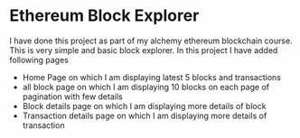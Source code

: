 # Ethereum Block Explorer

I have done this project as part of my alchemy ethereum blockchain course. This is very simple and basic block explorer.
In this project I have added following pages
* Home Page on which I am displaying latest 5 blocks and transactions
* all block page on which I am displaying 10 blocks on each page of pagination with few details
* Block details page on which I am displaying more details of block
* Transaction details page on which I am displaying more details of transaction
